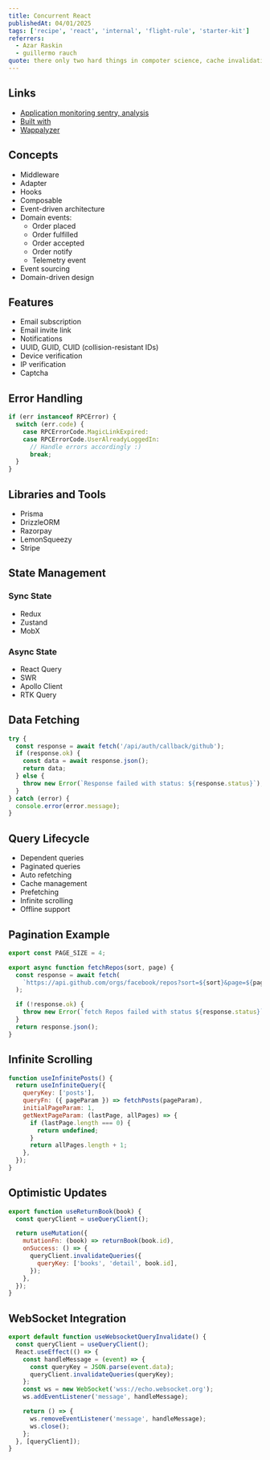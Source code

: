 ```yaml
---
title: Concurrent React
publishedAt: 04/01/2025
tags: ['recipe', 'react', 'internal', 'flight-rule', 'starter-kit']
referrers:
  - Azar Raskin
  - guillermo rauch
quote: there only two hard things in compoter science, cache invalidation and naming things phil karlton
---
```




## Links

- [Application monitoring sentry, analysis](#)
- [Built with](https://trends.builtwith.com/media/online-video-platform/traffic/Entire-Internet)
- [Wappalyzer](https://www.wappalyzer.com/)

## Concepts

- Middleware
- Adapter
- Hooks
- Composable
- Event-driven architecture
- Domain events:
  - Order placed
  - Order fulfilled
  - Order accepted
  - Order notify
  - Telemetry event
- Event sourcing
- Domain-driven design

## Features

- Email subscription
- Email invite link
- Notifications
- UUID, GUID, CUID (collision-resistant IDs)
- Device verification
- IP verification
- Captcha

## Error Handling

```javascript
if (err instanceof RPCError) {
  switch (err.code) {
    case RPCErrorCode.MagicLinkExpired:
    case RPCErrorCode.UserAlreadyLoggedIn:
      // Handle errors accordingly :)
      break;
  }
}
```

## Libraries and Tools

- Prisma
- DrizzleORM
- Razorpay
- LemonSqueezy
- Stripe

## State Management

### Sync State

- Redux
- Zustand
- MobX

### Async State

- React Query
- SWR
- Apollo Client
- RTK Query

## Data Fetching

```javascript
try {
  const response = await fetch('/api/auth/callback/github');
  if (response.ok) {
    const data = await response.json();
    return data;
  } else {
    throw new Error(`Response failed with status: ${response.status}`);
  }
} catch (error) {
  console.error(error.message);
}
```

## Query Lifecycle

- Dependent queries
- Paginated queries
- Auto refetching
- Cache management
- Prefetching
- Infinite scrolling
- Offline support

## Pagination Example

```javascript
export const PAGE_SIZE = 4;

export async function fetchRepos(sort, page) {
  const response = await fetch(
    `https://api.github.com/orgs/facebook/repos?sort=${sort}&page=${page}&per_page=${PAGE_SIZE}`
  );

  if (!response.ok) {
    throw new Error(`fetch Repos failed with status ${response.status}`);
  }
  return response.json();
}
```

## Infinite Scrolling

```javascript
function useInfinitePosts() {
  return useInfiniteQuery({
    queryKey: ['posts'],
    queryFn: ({ pageParam }) => fetchPosts(pageParam),
    initialPageParam: 1,
    getNextPageParam: (lastPage, allPages) => {
      if (lastPage.length === 0) {
        return undefined;
      }
      return allPages.length + 1;
    },
  });
}
```

## Optimistic Updates

```javascript
export function useReturnBook(book) {
  const queryClient = useQueryClient();

  return useMutation({
    mutationFn: (book) => returnBook(book.id),
    onSuccess: () => {
      queryClient.invalidateQueries({
        queryKey: ['books', 'detail', book.id],
      });
    },
  });
}
```

## WebSocket Integration

```javascript
export default function useWebsocketQueryInvalidate() {
  const queryClient = useQueryClient();
  React.useEffect(() => {
    const handleMessage = (event) => {
      const queryKey = JSON.parse(event.data);
      queryClient.invalidateQueries(queryKey);
    };
    const ws = new WebSocket('wss://echo.websocket.org');
    ws.addEventListener('message', handleMessage);

    return () => {
      ws.removeEventListener('message', handleMessage);
      ws.close();
    };
  }, [queryClient]);
}
```
